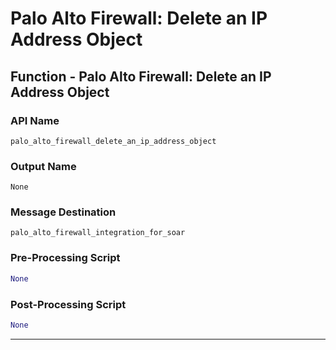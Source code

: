 <!--
    DO NOT MANUALLY EDIT THIS FILE
    THIS FILE IS AUTOMATICALLY GENERATED WITH resilient-sdk codegen
    Generated with resilient-sdk v48.0.4034
-->

# Palo Alto Firewall: Delete an IP Address Object

## Function - Palo Alto Firewall: Delete an IP Address Object

### API Name
`palo_alto_firewall_delete_an_ip_address_object`

### Output Name
`None`

### Message Destination
`palo_alto_firewall_integration_for_soar`

### Pre-Processing Script
```python
None
```

### Post-Processing Script
```python
None
```

---


